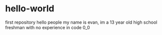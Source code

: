 # hello-world
first repository
hello people my name is evan, im a 13 year old high school freshman with no experience in code 0_0
